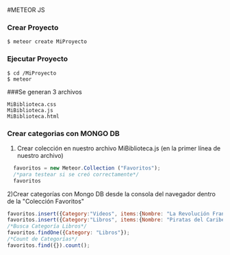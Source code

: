 #METEOR JS

### Crear Proyecto
```
$ meteor create MiProyecto 
```
### Ejecutar Proyecto
```
$ cd /MiProyecto
$ meteor
```

###Se generan 3 archivos
```
MiBiblioteca.css
MiBiblioteca.js
MiBiblioteca.html
```

### Crear categorias con MONGO DB
1) Crear colección en nuestro archivo MiBiblioteca.js (en la primer línea de nuestro archivo)
```js
  favoritos = new Meteor.Collection ("Favoritos");
  /*para testear si se creó correctamente*/
  favoritos
```

2)Crear categorías con Mongo DB desde la consola del navegador dentro de la "Colección Favoritos"
``` js
favoritos.insert({Category:"Videos", items:{Nombre: "La Revolución Francesa", Formato:"mp4", Localizacion: "youtube"}});
favoritos.insert({Category:"Libros", items:{Nombre: "Piratas del Caribe", Formato:"digital", Localizacion: "dropbox"}});
/*Busca Categoría Libros*/
favoritos.findOne({Category: "Libros"});
/*Count de Categorías*/
favoritos.find({}).count();
```
